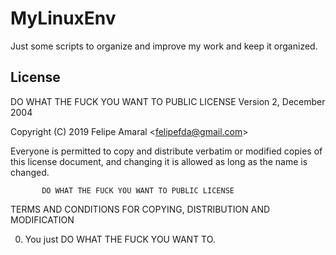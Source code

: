 # MyLinuxEnv

Just some scripts to organize and improve my work and keep it organized.

## License

DO WHAT THE FUCK YOU WANT TO PUBLIC LICENSE
                   Version 2, December 2004
 
Copyright (C) 2019 Felipe Amaral &lt;felipefda@gmail.com&gt;

Everyone is permitted to copy and distribute verbatim or modified
copies of this license document, and changing it is allowed as long
as the name is changed.
 
           DO WHAT THE FUCK YOU WANT TO PUBLIC LICENSE
  TERMS AND CONDITIONS FOR COPYING, DISTRIBUTION AND MODIFICATION

 0. You just DO WHAT THE FUCK YOU WANT TO.
